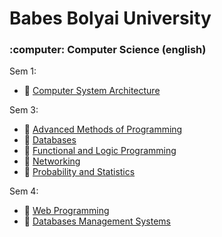 # Babes Bolyai University
<h3>:computer: Computer Science (english)  </h3>

Sem 1: 
* :bookmark: [Computer System Architecture](https://github.com/Hidorikun/Faculty/tree/master/Computer%20System%20Architecture)

Sem 3:
* :bookmark: [Advanced Methods of Programming](https://github.com/Hidorikun/Faculty/tree/master/Advanced%20Methods%20of%20Programming)
* :bookmark: [Databases](https://github.com/Hidorikun/Faculty/tree/master/Databases)
* :bookmark: [Functional and Logic Programming](https://github.com/Hidorikun/Faculty/tree/master/Functional%20and%20Logic%20Programming)
* :bookmark: [Networking]( https://github.com/Hidorikun/Faculty/tree/master/Networking)
* :bookmark: [Probability and Statistics]( https://github.com/Hidorikun/Faculty/tree/master/Probability%20and%20Statistics)

Sem 4:
* :bookmark: [Web Programming](https://github.com/Hidorikun/Faculty/tree/master/Web)
* :bookmark: [Databases Management Systems](https://github.com/Hidorikun/Faculty/tree/master/Databases%20Management%20Systems)

